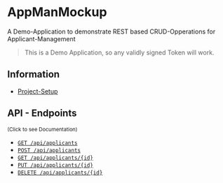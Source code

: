 # AppManMockup

A Demo-Application to demonstrate REST based CRUD-Opperations for Applicant-Management


> This is a Demo Application, so any validly signed Token will work.


## Information
- [Project-Setup](./documentation/Projekt_Structur.md)


## API - Endpoints
<small>(Click to see Documentation)</small>

- [`GET /api/applicants`](./documentation/get_applicants.md)
- [`POST /api/applicants`](./documentation/post_applicants.md)
- [`GET /api/applicants/{id}`](./documentation/get_applicant_by_id.md)
- [`PUT /api/applicants/{id}`](./documentation/put_applicant_by_id.md)
- [`DELETE /api/applicants/{id}`](./documentation/delete_applicant_by_id.md)
